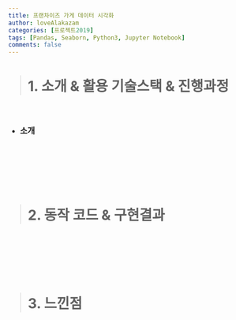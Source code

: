 ```yaml
---
title: 프랜차이즈 가게 데이터 시각화
author: loveAlakazam
categories: [프로젝트2019]
tags: [Pandas, Seaborn, Python3, Jupyter Notebook]
comments: false
---
```


> # 1. 소개 & 활용 기술스택 & 진행과정

<br>

- ### 소개

<br>


<br><br><br>

> # 2. 동작 코드 & 구현결과

<br>

<br><br><br>

> # 3. 느낀점

<br>

